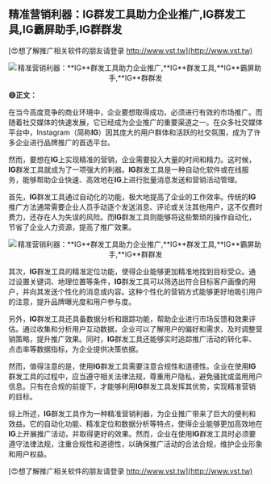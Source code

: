 ## **精准营销利器：**IG**群发工具助力企业推广,**IG**群发工具,**IG**霸屏助手,**IG**群群发**

[😍想了解推广相关软件的朋友请登录 http://www.vst.tw](http://www.vst.tw)

 <center><img src="https://vst.tw/MP4/tuiguang/png/3.png" alt="精准营销利器：**IG**群发工具助力企业推广,**IG**群发工具,**IG**霸屏助手,**IG**群群发"></center>

**😄正文：**

在当今高度竞争的商业环境中，企业要想取得成功，必须进行有效的市场推广。而随着社交媒体的快速发展，它已经成为企业推广的重要渠道之一。在众多社交媒体平台中，Instagram（简称**IG**）因其庞大的用户群体和活跃的社交氛围，成为了许多企业进行品牌推广的首选平台。

然而，要想在**IG**上实现精准的营销，企业需要投入大量的时间和精力。这时候，**IG**群发工具就成为了一项强大的利器。**IG**群发工具是一种自动化软件或在线服务，能够帮助企业快速、高效地在**IG**上进行批量消息发送和营销活动管理。

首先，**IG**群发工具通过自动化的功能，极大地提高了企业的工作效率。传统的**IG**推广方法通常需要企业人员手动逐个发送消息、评论或关注其他用户，这不仅费时费力，还存在人为失误的风险。而**IG**群发工具则能够将这些繁琐的操作自动化，节省了企业人力资源，提高了推广效果。

 <center><img src="https://vst.tw/MP4/tuiguang/png/2.png" alt="精准营销利器：**IG**群发工具助力企业推广,**IG**群发工具,**IG**霸屏助手,**IG**群群发"></center>

其次，**IG**群发工具的精准定位功能，使得企业能够更加精准地找到目标受众。通过设置关键词、地理位置等条件，**IG**群发工具可以筛选出符合目标客户画像的用户，并向其发送个性化的消息或内容。这种个性化的营销方式能够更好地吸引用户的注意，提升品牌曝光度和用户参与度。

另外，**IG**群发工具还具备数据分析和跟踪功能，帮助企业进行市场反馈和效果评估。通过收集和分析用户互动数据，企业可以了解用户的偏好和需求，及时调整营销策略，提升推广效果。同时，**IG**群发工具还能够实时追踪推广活动的转化率、点击率等数据指标，为企业提供决策依据。

然而，值得注意的是，使用**IG**群发工具需要注意合规性和道德性。企业在使用**IG**群发工具的过程中，应当遵守相关法律法规，尊重用户隐私，避免骚扰或滥用用户信息。只有在合规的前提下，才能够利用**IG**群发工具发挥其优势，实现精准营销的目标。

综上所述，**IG**群发工具作为一种精准营销利器，为企业推广带来了巨大的便利和效益。它的自动化功能、精准定位和数据分析等特点，使得企业能够更加高效地在**IG**上开展推广活动，并取得更好的效果。然而，企业在使用**IG**群发工具时必须要遵守法律法规，注重合规性和道德性，以确保推广活动的合法合规，维护企业形象和用户权益。

[😍想了解推广相关软件的朋友请登录 http://www.vst.tw](http://www.vst.tw)



